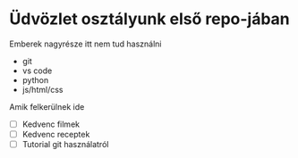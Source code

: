 # Üdvözlet osztályunk első repo-jában

Emberek nagyrésze itt nem tud használni
- git
- vs code
- python
- js/html/css


Amik felkerülnek ide
- [ ] Kedvenc filmek
- [ ] Kedvenc receptek
- [ ] Tutorial git használatról